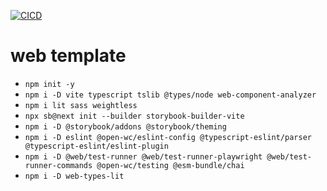 [![CICD](https://github.com/rdlopes/template-lit/actions/workflows/cicd.yaml/badge.svg)](https://github.com/rdlopes/template-lit/actions/workflows/cicd.yaml)

# web template

- `npm init -y`
- `npm i -D vite typescript tslib @types/node web-component-analyzer`
- `npm i lit sass weightless`
- `npx sb@next init --builder storybook-builder-vite`
- `npm i -D @storybook/addons @storybook/theming`
- `npm i -D eslint @open-wc/eslint-config @typescript-eslint/parser @typescript-eslint/eslint-plugin`
- `npm i -D @web/test-runner @web/test-runner-playwright @web/test-runner-commands @open-wc/testing @esm-bundle/chai`
- `npm i -D web-types-lit`
